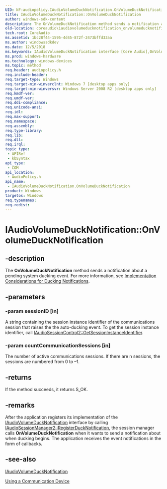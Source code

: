 ```yaml
---
UID: NF:audiopolicy.IAudioVolumeDuckNotification.OnVolumeDuckNotification
title: IAudioVolumeDuckNotification::OnVolumeDuckNotification
author: windows-sdk-content
description: The OnVolumeDuckNotification method sends a notification about a pending system ducking event.
old-location: coreaudio\iaudiovolumeducknotification_onvolumeducknotification.htm
tech.root: CoreAudio
ms.assetid: 1bc28f44-1595-4d45-872f-2473bffd33aa
ms.author: windowssdkdev
ms.date: 12/5/2018
ms.keywords: IAudioVolumeDuckNotification interface [Core Audio],OnVolumeDuckNotification method, IAudioVolumeDuckNotification.OnVolumeDuckNotification, IAudioVolumeDuckNotification::OnVolumeDuckNotification, OnVolumeDuckNotification, OnVolumeDuckNotification method [Core Audio], OnVolumeDuckNotification method [Core Audio],IAudioVolumeDuckNotification interface, audiopolicy/IAudioVolumeDuckNotification::OnVolumeDuckNotification, coreaudio.iaudiovolumeducknotification_onvolumeducknotification
ms.prod: windows-hardware
ms.technology: windows-devices
ms.topic: method
req.header: audiopolicy.h
req.include-header: 
req.target-type: Windows
req.target-min-winverclnt: Windows 7 [desktop apps only]
req.target-min-winversvr: Windows Server 2008 R2 [desktop apps only]
req.kmdf-ver: 
req.umdf-ver: 
req.ddi-compliance: 
req.unicode-ansi: 
req.idl: 
req.max-support: 
req.namespace: 
req.assembly: 
req.type-library: 
req.lib: 
req.dll: 
req.irql: 
topic_type:
 - APIRef
 - kbSyntax
api_type:
 - COM
api_location:
 - AudioPolicy.h
api_name:
 - IAudioVolumeDuckNotification.OnVolumeDuckNotification
product: Windows
targetos: Windows
req.typenames: 
req.redist: 
---
```


# IAudioVolumeDuckNotification::OnVolumeDuckNotification


## -description


The <b>OnVolumeDuckNotification</b> method sends a notification about a pending system ducking event. For more information, see <a href="https://msdn.microsoft.com/1b92574e-7cde-49c0-a68e-223492412361">Implementation Considerations for Ducking Notifications</a>.


## -parameters




### -param sessionID [in]

A string containing the session instance identifier of the communications session that raises the  the auto-ducking event. To get the session instance identifier, call <a href="https://msdn.microsoft.com/02350812-7f05-400e-87f7-1d912a23050d">IAudioSessionControl2::GetSessionInstanceIdentifier</a>.


### -param countCommunicationSessions [in]

The number of active 
    communications sessions. If there are n sessions, the sessions are numbered from 0 to –1.


## -returns



If the method succeeds, it returns S_OK. 





## -remarks



After the application registers its implementation  of the <a href="https://msdn.microsoft.com/08e90a50-a6ac-4405-ba90-a862b78efaf8">IAudioVolumeDuckNotification</a> interface by calling <a href="https://msdn.microsoft.com/bed27f3f-6293-4a25-baa0-39562d45bddc">IAudioSessionManager2::RegisterDuckNotification</a>, the session manager calls <b>OnVolumeDuckNotification</b> when it wants to send a notification about when ducking begins. The application receives the event notifications in the form of callbacks.




## -see-also




<a href="https://msdn.microsoft.com/08e90a50-a6ac-4405-ba90-a862b78efaf8">IAudioVolumeDuckNotification</a>



<a href="https://msdn.microsoft.com/bec2127d-fb82-436d-beee-d43e8fef5c35">Using a Communication Device</a>
 

 

